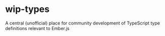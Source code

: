 # wip-types
A central (unofficial) place for community development of TypeScript type definitions relevant to Ember.js

